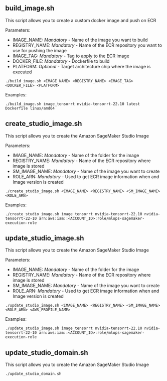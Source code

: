## build_image.sh

This script allows you to create a custom docker image and push on ECR

Parameters:
* IMAGE_NAME: *Mandatory* - Name of the image you want to build
* REGISTRY_NAME: *Mandatory* - Name of the ECR repository you want to use for pushing the image
* IMAGE_TAG: *Mandatory* - Tag to apply to the ECR image
* DOCKER_FILE: *Mandatory* - Dockerfile to build
* PLATFORM: *Optional* - Target architecture chip where the image is executed
```
./build_image.sh <IMAGE_NAME> <REGISTRY_NAME> <IMAGE_TAG> <DOCKER_FILE> <PLATFORM>
```

Examples:

```
./build_image.sh image_tensorrt nvidia-tensorrt-22.10 latest Dockerfile linux/amd64
```

## create_studio_image.sh

This script allows you to create the Amazon SageMaker Studio Image

Parameters:
* IMAGE_NAME: *Mandatory* - Name of the folder for the image
* REGISTRY_NAME: *Mandatory* - Name of the ECR repository where image is stored
* SM_IMAGE_NAME: *Mandatory* - Name of the image you want to create
* ROLE_ARN: *Mandatory* - Used to get ECR image information when and Image version is created

```
./create_studio_image.sh <IMAGE_NAME> <REGISTRY_NAME> <SM_IMAGE_NAME> <ROLE_ARN>
```

Examples:

```
./create_studio_image.sh image_tensorrt nvidia-tensorrt-22.10 nvidia-tensorrt-22-10 arn:aws:iam::<ACCOUNT_ID>:role/mlops-sagemaker-execution-role
```

## update_studio_image.sh

This script allows you to create the Amazon SageMaker Studio Image

Parameters:
* IMAGE_NAME: *Mandatory* - Name of the folder for the image
* REGISTRY_NAME: *Mandatory* - Name of the ECR repository where image is stored
* SM_IMAGE_NAME: *Mandatory* - Name of the image you want to create
* ROLE_ARN: *Mandatory* - Used to get ECR image information when and Image version is created

```
./update_studio_image.sh <IMAGE_NAME> <REGISTRY_NAME> <SM_IMAGE_NAME> <ROLE_ARN> <AWS_PROFILE_NAME>
```

Examples:

```
./update_studio_image.sh image_tensorrt nvidia-tensorrt-22.10 nvidia-tensorrt-22-10 arn:aws:iam::<ACCOUNT_ID>:role/mlops-sagemaker-execution-role
```

## update_studio_domain.sh

This script allows you to create the Amazon SageMaker Studio Image

```
./update_studio_domain.sh
```